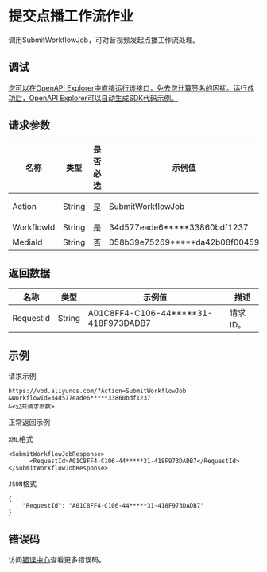 # 提交点播工作流作业

调用SubmitWorkflowJob，可对音视频发起点播工作流处理。

## 调试

[您可以在OpenAPI Explorer中直接运行该接口，免去您计算签名的困扰。运行成功后，OpenAPI Explorer可以自动生成SDK代码示例。](https://api.aliyun.com/#product=vod&api=SubmitWorkflowJob&type=RPC&version=2017-03-21)

## 请求参数

|名称|类型|是否必选|示例值|描述|
|--|--|----|---|--|
|Action|String|是|SubmitWorkflowJob|系统规定参数。取值：**SubmitWorkflowJob**。 |
|WorkflowId|String|是|34d577eade6\*\*\*\*\*33860bdf1237|工作流ID。 |
|MediaId|String|否|058b39e75269\*\*\*\*\*da42b08f00459|媒资ID。 |

## 返回数据

|名称|类型|示例值|描述|
|--|--|---|--|
|RequestId|String|A01C8FF4-C106-44\*\*\*\*\*31-418F973DADB7|请求ID。 |

## 示例

请求示例

```
https://vod.aliyuncs.com/?Action=SubmitWorkflowJob
&WorkflowId=34d577eade6*****33860bdf1237
&<公共请求参数>
```

正常返回示例

`XML`格式

```
<SubmitWorkflowJobResponse>
      <RequestId>A01C8FF4-C106-44*****31-418F973DADB7</RequestId>
</SubmitWorkflowJobResponse>
```

`JSON`格式

```
{
    "RequestId": "A01C8FF4-C106-44*****31-418F973DADB7"
}
```

## 错误码

访问[错误中心](https://error-center.alibabacloud.com/status/product/vod)查看更多错误码。

